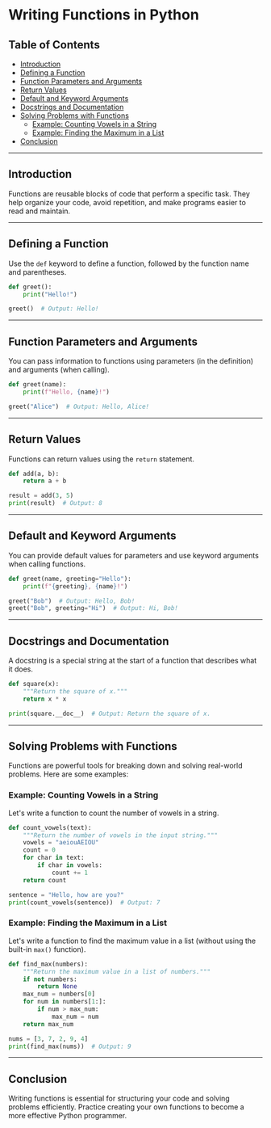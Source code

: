 # Writing Functions in Python

## Table of Contents

- [Introduction](#introduction)
- [Defining a Function](#defining-a-function)
- [Function Parameters and Arguments](#function-parameters-and-arguments)
- [Return Values](#return-values)
- [Default and Keyword Arguments](#default-and-keyword-arguments)
- [Docstrings and Documentation](#docstrings-and-documentation)
- [Solving Problems with Functions](#solving-problems-with-functions)
  - [Example: Counting Vowels in a String](#example-counting-vowels-in-a-string)
  - [Example: Finding the Maximum in a List](#example-finding-the-maximum-in-a-list)
- [Conclusion](#conclusion)

---

## Introduction

Functions are reusable blocks of code that perform a specific task. They help organize your code, avoid repetition, and make programs easier to read and maintain.

---

## Defining a Function

Use the `def` keyword to define a function, followed by the function name and parentheses.

```python
def greet():
    print("Hello!")

greet()  # Output: Hello!
```

---

## Function Parameters and Arguments

You can pass information to functions using parameters (in the definition) and arguments (when calling).

```python
def greet(name):
    print(f"Hello, {name}!")

greet("Alice")  # Output: Hello, Alice!
```

---

## Return Values

Functions can return values using the `return` statement.

```python
def add(a, b):
    return a + b

result = add(3, 5)
print(result)  # Output: 8
```

---

## Default and Keyword Arguments

You can provide default values for parameters and use keyword arguments when calling functions.

```python
def greet(name, greeting="Hello"):
    print(f"{greeting}, {name}!")

greet("Bob")  # Output: Hello, Bob!
greet("Bob", greeting="Hi")  # Output: Hi, Bob!
```

---

## Docstrings and Documentation

A docstring is a special string at the start of a function that describes what it does.

```python
def square(x):
    """Return the square of x."""
    return x * x

print(square.__doc__)  # Output: Return the square of x.
```

---

## Solving Problems with Functions

Functions are powerful tools for breaking down and solving real-world problems. Here are some examples:

### Example: Counting Vowels in a String

Let's write a function to count the number of vowels in a string.

```python
def count_vowels(text):
    """Return the number of vowels in the input string."""
    vowels = "aeiouAEIOU"
    count = 0
    for char in text:
        if char in vowels:
            count += 1
    return count

sentence = "Hello, how are you?"
print(count_vowels(sentence))  # Output: 7
```

### Example: Finding the Maximum in a List

Let's write a function to find the maximum value in a list (without using the built-in `max()` function).

```python
def find_max(numbers):
    """Return the maximum value in a list of numbers."""
    if not numbers:
        return None
    max_num = numbers[0]
    for num in numbers[1:]:
        if num > max_num:
            max_num = num
    return max_num

nums = [3, 7, 2, 9, 4]
print(find_max(nums))  # Output: 9
```

---

## Conclusion

Writing functions is essential for structuring your code and solving problems efficiently. Practice creating your own functions to become a more effective Python programmer.
